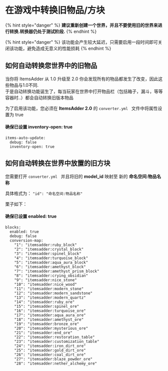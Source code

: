 # 在游戏中转换旧物品/方块

{% hint style="danger" %}
**建议重新创建一个世界，并且不要使用旧的世界来进行转换.转换器仍处于测试阶段.**
{% endhint %}

{% hint style="danger" %}
该功能会产生较大延迟，只需要启用一段时间即可关闭该功能，避免造成无意义的性能损耗
{% endhint %}

## 如何自动转换您世界中的旧物品

当你将 ItemsAdder 从 1.0 升级至 2.0 你会发现所有的物品都发生了改变，因此这些物品与1.0不同.\
于是自动转换功能诞生了，每当玩家在世界中打开物品栏（包括箱子，漏斗，等等容器时..）都会自动转换旧版本物品

为了启用该功能，您必须在 **ItemsAdder 2.0** 的 `converter.yml ` 文件中将属性设置为 true

#### 确保已设置 inventory-open: true

```
items-auto-update:
  debug: false
  inventory-open: true
```

## 如何自动转换在世界中放置的旧方块

您需要打开 `converter.yml ` 并且将旧的 **model_id** 映射至 新的 **命名空间:物品名称**

具体格式为： `"id": "命名空间:物品名称"`

栗子如下：
#### 确保已设置 enabled: true

```
blocks:
  enabled: true
  debug: false
  conversion-map:
    "1": "itemsadder:ruby_block"
    "2": "itemsadder:crystal_block"
    "3": "itemsadder:spinel_block"
    "4": "itemsadder:turquoise_block"
    "5": "itemsadder:aqua_aura_block"
    "6": "itemsadder:amethyst_block"
    "7": "itemsadder:amethyst_prism_block"
    "8": "itemsadder:crying_obsidian"
    "9": "itemsadder:nice_stone"
    "10": "itemsadder:nice_wood"
    "11": "itemsadder:modern_stone"
    "12": "itemsadder:modern_sandstone"
    "13": "itemsadder:modern_quartz"
    "14": "itemsadder:ruby_ore"
    "15": "itemsadder:spinel_ore"
    "16": "itemsadder:turquoise_ore"
    "17": "itemsadder:aqua_aura_ore"
    "18": "itemsadder:amethyst_ore"
    "19": "itemsadder:bronze_ore"
    "20": "itemsadder:mysterious_ore"
    "21": "itemsadder:end_ore"
    "22": "itemsadder:restoration_table"
    "23": "itemsadder:customization_table"
    "24": "itemsadder:iron_dirt_ore"
    "25": "itemsadder:gold_dirt_ore"
    "26": "itemsadder:coal_dirt_ore"
    "27": "itemsadder:blaze_powder_ore"
    "28": "itemsadder:nether_alchemy_ore"
```
